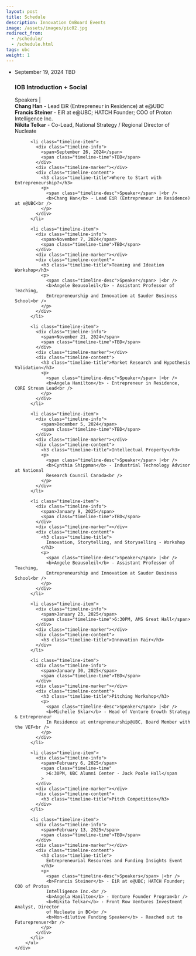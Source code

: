 ```yaml
---
layout: post
title: Schedule
description: Innovation OnBoard Events
image: /assets/images/pic02.jpg
redirect_from:
  - /schedule/
  - /schedule.html
tags: ubc
weight: 1
---
```


<div class="row">
    <div class="12u$(small)">
        <ul class="timeline">
          <li class="timeline-item">
            <div class="timeline-info">
              <span>September 19, 2024</span>
              <span class="timeline-time">TBD</span>
            </div>
            <div class="timeline-marker"></div>
            <div class="timeline-content">
              <h3 class="timeline-title">IOB Introduction + Social</h3>
              <p>
                <span class="timeline-desc">Speakers</span> |<br />
                <b>Chang Han</b> - Lead EiR (Entrepreneur in Residence) at e@UBC<br />
                <b>Francis Steiner</b> - EiR at e@UBC; HATCH Founder; COO of Proton
                Intelligence Inc.<br />
                <b>Nikita Telkar</b> - Co-Lead, National Strategy / Regional Director of
                Nucleate
              </p>
            </div>
          </li>

          <li class="timeline-item">
            <div class="timeline-info">
              <span>September 26, 2024</span>
              <span class="timeline-time">TBD</span>
            </div>
            <div class="timeline-marker"></div>
            <div class="timeline-content">
              <h3 class="timeline-title">Where to Start with Entrepreneurship?</h3>
              <p>
                <span class="timeline-desc">Speaker</span> |<br />
                <b>Chang Han</b> - Lead EiR (Entrepreneur in Residence) at e@UBC<br />
              </p>
            </div>
          </li>

          <li class="timeline-item">
            <div class="timeline-info">
              <span>November 7, 2024</span>
              <span class="timeline-time">TBD</span>
            </div>
            <div class="timeline-marker"></div>
            <div class="timeline-content">
              <h3 class="timeline-title">Teaming and Ideation Workshop</h3>
              <p>
                <span class="timeline-desc">Speaker</span> |<br />
                <b>Angele Beausoleil</b> - Assistant Professor of Teaching,
                Entrepreneurship and Innovation at Sauder Business School<br />
              </p>
            </div>
          </li>

          <li class="timeline-item">
            <div class="timeline-info">
              <span>November 21, 2024</span>
              <span class="timeline-time">TBD</span>
            </div>
            <div class="timeline-marker"></div>
            <div class="timeline-content">
              <h3 class="timeline-title">Market Research and Hypothesis Validation</h3>
              <p>
                <span class="timeline-desc">Speaker</span> |<br />
                <b>Angela Hamilton</b> - Entrepreneur in Residence, CORE Stream Lead<br />
              </p>
            </div>
          </li>

          <li class="timeline-item">
            <div class="timeline-info">
              <span>December 5, 2024</span>
              <span class="timeline-time">TBD</span>
            </div>
            <div class="timeline-marker"></div>
            <div class="timeline-content">
              <h3 class="timeline-title">Intellectual Property</h3>
              <p>
                <span class="timeline-desc">Speaker</span> |<br />
                <b>Cynthia Shippman</b> - Industrial Technology Advisor at National
                Research Council Canada<br />
              </p>
            </div>
          </li>

          <li class="timeline-item">
            <div class="timeline-info">
              <span>January 9, 2025</span>
              <span class="timeline-time">TBD</span>
            </div>
            <div class="timeline-marker"></div>
            <div class="timeline-content">
              <h3 class="timeline-title">
                Innovation, Storytelling, and Storyselling - Workshop
              </h3>
              <p>
                <span class="timeline-desc">Speaker</span> |<br />
                <b>Angele Beausoleil</b> - Assistant Professor of Teaching,
                Entrepreneurship and Innovation at Sauder Business School<br />
              </p>
            </div>
          </li>

          <li class="timeline-item">
            <div class="timeline-info">
              <span>January 23, 2025</span>
              <span class="timeline-time">6:30PM, AMS Great Hall</span>
            </div>
            <div class="timeline-marker"></div>
            <div class="timeline-content">
              <h3 class="timeline-title">Innovation Fair</h3>
            </div>
          </li>

          <li class="timeline-item">
            <div class="timeline-info">
              <span>January 30, 2025</span>
              <span class="timeline-time">TBD</span>
            </div>
            <div class="timeline-marker"></div>
            <div class="timeline-content">
              <h3 class="timeline-title">Pitching Workshop</h3>
              <p>
                <span class="timeline-desc">Speaker</span> |<br />
                <b>Michelle Sklar</b> - Head of Venture Growth Strategy & Entrepreneur
                In Residence at entrepreneurship@UBC, Board Member with the VEF<br />
              </p>
            </div>
          </li>

          <li class="timeline-item">
            <div class="timeline-info">
              <span>February 6, 2025</span>
              <span class="timeline-time"
                >6:30PM, UBC Alumni Center - Jack Poole Hall</span
              >
            </div>
            <div class="timeline-marker"></div>
            <div class="timeline-content">
              <h3 class="timeline-title">Pitch Competition</h3>
            </div>
          </li>

          <li class="timeline-item">
            <div class="timeline-info">
              <span>February 13, 2025</span>
              <span class="timeline-time">TBD</span>
            </div>
            <div class="timeline-marker"></div>
            <div class="timeline-content">
              <h3 class="timeline-title">
                Entrepreneurial Resources and Funding Insights Event
              </h3>
              <p>
                <span class="timeline-desc">Speakers</span> |<br />
                <b>Francis Steiner</b> - EiR at e@UBC; HATCH Founder; COO of Proton
                Intelligence Inc.<br />
                <b>Angela Hamilton</b> - Venture Founder Program<br />
                <b>Nikita Telkar</b> - Front Row Ventures Investment Analyst, Director
                of Nucleate in BC<br />
                <b>Non-dilutive Funding Speaker</b> - Reached out to Futureprenuer<br />
              </p>
            </div>
          </li>
        </ul>
    </div>

</div>
